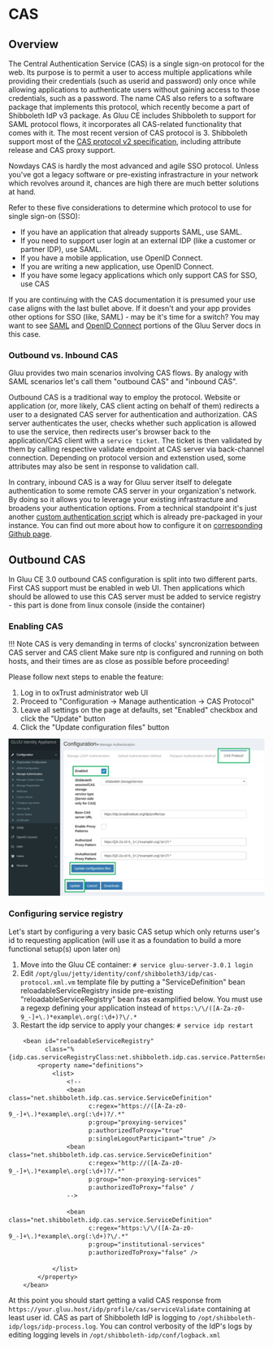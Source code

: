 # CAS
## Overview
The Central Authentication Service (CAS) is a single sign-on protocol for the web. Its purpose is to permit a user to access multiple applications while providing their credentials (such as userid and password) only once while allowing applications to authenticate users without gaining access to those credentials, such as a password. The name CAS also refers to a software package that implements this protocol, which recently become a part of Shibboleth IdP v3 package. As Gluu CE includes Shibboleth to support for SAML protocol flows, it incorporates all CAS-related functionality that comes with it. The most recent version of CAS protocol is 3. Shibboleth support most of the [CAS protocol v2 specification](https://apereo.github.io/cas/5.0.x/protocol/CAS-Protocol-V2-Specification.html), including attribute release and CAS proxy support.

Nowdays CAS is hardly the most advanced and agile SSO protocol. Unless you've got a legacy software or pre-existing infrastracture
in your network which revolves around it, chances are high there are much better solutions at hand.

Refer to these five considerations to determine which protocol 
to use for single sign-on (SSO):

- If you have an application that already supports SAML, use SAML.
- If you need to support user login at an external IDP (like a customer or partner IDP), use SAML.
- If you have a mobile application, use OpenID Connect.
- If you are writing a new application, use OpenID Connect.
- If you have some legacy applications which only support CAS for SSO, use CAS

If you are continuing with the CAS documentation it is presumed your use case aligns with the last bullet above.
If it doesn't and your app provides other options for SSO (like, SAML) - may be it's time for a switch? You may want to
see [SAML](./saml.md) and [OpenID Connect](./openid-connect.md) portions of the Gluu Server docs in this case. 

### Outbound vs. Inbound CAS 
Gluu provides two main scenarios involving CAS flows. By analogy with SAML scenarios let's call them "outbound CAS" and "inbound CAS".

Outbound CAS is a traditional way to employ the protocol. Website or application (or, more likely, CAS client acting on behalf of them)
redirects a user to a designated CAS server for authentication and authorization. CAS server authenticates the user, checks whether such application is
allowed to use the service, then redirects user's browser back to the application/CAS client with a `service ticket`. The ticket is then validated by them by
calling respective validate endpoint at CAS server via back-channel connection. Depending on protocol version and extenstion used, some attributes may
also be sent in response to validation call.

In contrary, inbound CAS is a way for Gluu server itself to delegate authentication to some remote CAS server in your organization's network. By doing so it allows you to leverage your existing infrastracture and broadens your authentication options. From a technical standpoint it's just another [custom authentication script](../authn-guide/customauthn/) which is already pre-packaged in your instance. You can find out more about how to configure it on [corresponding Github page](https://github.com/GluuFederation/oxAuth/tree/master/Server/integrations/cas2).

## Outbound CAS
In Gluu CE 3.0 outbound CAS configuration is split into two different parts. First CAS support must be enabled in web UI.
Then applications which should be allowed to use this CAS server must be added to service registry - this part is done from linux console (inside the container)

### Enabling CAS

!!! Note
    CAS is very demanding in terms of clocks' syncronization between CAS server and CAS client
    Make sure ntp is configured and running on both hosts, and their times are as close as possible before proceeding!

Please follow next steps to enable the feature:

1. Log in to oxTrust administrator web UI
2. Proceed to "Configuration -> Manage authentication -> CAS Protocol"
3. Leave all settings on the page at defaults, set "Enabled" checkbox and click the "Update" button
4. Click the "Update configuration files" button

![tr-relying-party](../img/cas/cas_enabling.jpg)  

### Configuring service registry

Let's start by configuring a very basic CAS setup which only returns user's id to requesting application (will use it as a foundation to build a more functional setup(s) upon later on)

1. Move into the Gluu CE container: `# service gluu-server-3.0.1 login`
2. Edit `/opt/gluu/jetty/identity/conf/shibboleth3/idp/cas-protocol.xml.vm` template file by putting a "ServiceDefinition" bean reloadableServiceRegistry inside pre-existing "reloadableServiceRegistry" bean fxas examplified below. You must use a regexp defining your application instead of `https:\/\/([A-Za-z0-9_-]+\.)*example\.org(:\d+)?\/.*`
3. Restart the idp service to apply your changes: `# service idp restart`

```
    <bean id="reloadableServiceRegistry"
          class="%{idp.cas.serviceRegistryClass:net.shibboleth.idp.cas.service.PatternServiceRegistry}">
        <property name="definitions">
            <list>
                <!--
                <bean class="net.shibboleth.idp.cas.service.ServiceDefinition"
                      c:regex="https://([A-Za-z0-9_-]+\.)*example\.org(:\d+)?/.*"
                      p:group="proxying-services"
                      p:authorizedToProxy="true"
                      p:singleLogoutParticipant="true" />
                <bean class="net.shibboleth.idp.cas.service.ServiceDefinition"
                      c:regex="http://([A-Za-z0-9_-]+\.)*example\.org(:\d+)?/.*"
                      p:group="non-proxying-services"
                      p:authorizedToProxy="false" /
                -->

                <bean class="net.shibboleth.idp.cas.service.ServiceDefinition"
                      c:regex="https:\/\/([A-Za-z0-9_-]+\.)*example\.org(:\d+)?\/.*"
                      p:group="institutional-services"
                      p:authorizedToProxy="false" />

            </list>
        </property>
    </bean>
```

At this point you should start getting a valid CAS response from `https://your.gluu.host/idp/profile/cas/serviceValidate` containing at least user id.
CAS as part of Shibboleth IdP is logging to `/opt/shibboleth-idp/logs/idp-process.log`. You can control verbosity of the IdP's logs by editing logging levels in `/opt/shibboleth-idp/conf/logback.xml`
